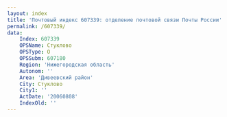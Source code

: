 ```yaml
---
layout: index
title: 'Почтовый индекс 607339: отделение почтовой связи Почты России'
permalink: /607339/
data:
    Index: 607339
    OPSName: Стуклово
    OPSType: О
    OPSSubm: 607180
    Region: 'Нижегородская область'
    Autonom: ''
    Area: 'Дивеевский район'
    City: Стуклово
    City1: ''
    ActDate: '20060808'
    IndexOld: ''
---
```

